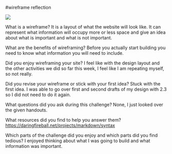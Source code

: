 #wireframe reflection

<img src="imgs/wireframe-blog-index.jpg">

What is a wireframe?
It is a layout of what the website will look like. It can represent what information will occupy more or less space and give an idea about what is important and what is not important.

What are the benefits of wireframing?
Before you actually start building you need to know what information you will need to include.

Did you enjoy wireframing your site?
I feel like with the design layout and the other activities we did so far this week, I feel like I am repeating myself, so not really.

Did you revise your wireframe or stick with your first idea?
Stuck with the first idea. I was able to go over first and second drafts of my design with 2.3 so I did not need to do it again.

What questions did you ask during this challenge?
None, I just looked over the given handouts.

What resources did you find to help you answer them?
https://daringfireball.net/projects/markdown/syntax

Which parts of the challenge did you enjoy and which parts did you find tedious?
I enjoyed thinking about what I was going to build and what information was important.


